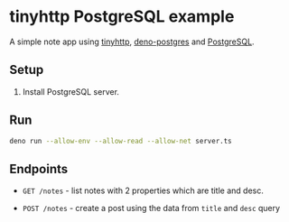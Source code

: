 # tinyhttp PostgreSQL example

A simple note app using [tinyhttp](https://github.com/talentlessguy/tinyhttp-deno), [deno-postgres](https://deno-postgres.com) and [PostgreSQL](https://www.postgresql.org/).

## Setup

1. Install PostgreSQL server.

## Run

```sh
deno run --allow-env --allow-read --allow-net server.ts
```

## Endpoints

- `GET /notes` - list notes with 2 properties which are title and desc.

- `POST /notes` - create a post using the data from `title` and `desc` query
